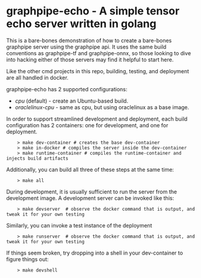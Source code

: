 # graphpipe-echo - A simple tensor echo server written in golang

This is a bare-bones demonstration of how to create a bare-bones graphpipe
server using the graphpipe api.  It uses the same build conventions as
graphpipe-tf and graphpipe-onnx, so those looking to dive into hacking either
of those servers may find it helpful to start here.

Like the other cmd projects in this repo, building, testing, and deployment
are all handled in docker.

graphpipe-echo has 2 supported configurations:

* *cpu* (default) - create an Ubuntu-based build.
* *oraclelinux-cpu* - same as cpu, but using oraclelinux as a base image.

In order to support streamlined development and deployment, each build configuration
has 2 containers: one for development, and one for deployment.
```
    > make dev-container # creates the base dev-container
    > make in-docker # compiles the server inside the dev-container
    > make runtime-container # compiles the runtime-container and injects build artifacts
```

Additionally, you can build all three of these steps at the same time:
```
    > make all
```

During development, it is usually sufficient to run the server from the development image.
A development server can be invoked like this:
```
    > make devserver  # observe the docker command that is output, and tweak it for your own testing
```

Similarly, you can invoke a test instance of the deployment
```
    > make runserver  # observe the docker command that is output, and tweak it for your own testing
```

If things seem broken, try dropping into a shell in your dev-container to figure things out:

```
    > make devshell
```
